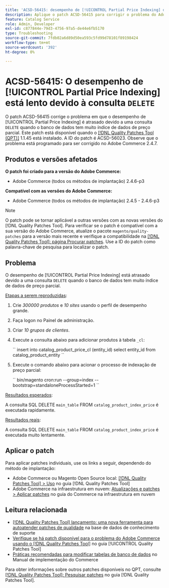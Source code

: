 ```yaml
---
title: 'ACSD-56415: desempenho de [!UICONTROL Partial Price Indexing] desacelerado devido à consulta "DELETE"'
description: Aplique o patch ACSD-56415 para corrigir o problema do Adobe Commerce em que o desempenho do [!UICONTROL Partial Price Indexing] é atrasado devido a uma consulta "DELETE" quando o banco de dados tem muitos dados de preço parcial para indexar.
feature: Catalog Service
role: Admin, Developer
exl-id: c877844e-79d3-4756-97a5-de44e6fb5170
type: Troubleshooting
source-git-commit: 7fdb02a6d89d50ea593c5fd99d78101f89198424
workflow-type: tm+mt
source-wordcount: '392'
ht-degree: 0%

---
```


# ACSD-56415: O desempenho de [!UICONTROL Partial Price Indexing] está lento devido à consulta `DELETE`

O patch ACSD-56415 corrige o problema em que o desempenho de [!UICONTROL Partial Price Indexing] é atrasado devido a uma consulta `DELETE` quando o banco de dados tem muito índice de dados de preço parcial. Este patch está disponível quando o [[!DNL Quality Patches Tool (QPT)]](https://experienceleague.adobe.com/en/docs/commerce-operations/tools/quality-patches-tool/quality-patches-tool-to-self-serve-quality-patches) 1.1.45 está instalado. A ID do patch é ACSD-56023. Observe que o problema está programado para ser corrigido no Adobe Commerce 2.4.7.

## Produtos e versões afetados

**O patch foi criado para a versão do Adobe Commerce:**

* Adobe Commerce (todos os métodos de implantação) 2.4.6-p3

**Compatível com as versões do Adobe Commerce:**

* Adobe Commerce (todos os métodos de implantação) 2.4.5 - 2.4.6-p3

>[!NOTE]
>
>O patch pode se tornar aplicável a outras versões com as novas versões do [!DNL Quality Patches Tool]. Para verificar se o patch é compatível com a sua versão do Adobe Commerce, atualize o pacote `magento/quality-patches` para a versão mais recente e verifique a compatibilidade na [[!DNL Quality Patches Tool]: página Procurar patches](https://experienceleague.adobe.com/tools/commerce-quality-patches/index.html). Use a ID do patch como palavra-chave de pesquisa para localizar o patch.

## Problema

O desempenho de [!UICONTROL Partial Price Indexing] está atrasado devido a uma consulta `DELETE` quando o banco de dados tem muito índice de dados de preço parcial.

<u>Etapas a serem reproduzidas</u>:

1. Crie *300000 produtos* e *10 sites* usando o perfil de desempenho grande.
1. Faça logon no Painel de administração.
1. Criar *10 grupos de clientes*.
1. Execute a consulta abaixo para adicionar produtos à tabela `_cl`:

   &grave;&grave;
    insert into catalog_product_price_cl (entity_id) select entity_id from catalog_product_entity
 &grave;&grave;

1. Execute o comando abaixo para acionar o processo de indexação de preço parcial:

   &grave;&grave;
    bin/magento cron:run --group=index --bootstrap=standaloneProcessStarted=1
 &grave;&grave;

<u>Resultados esperados</u>:

A consulta SQL DELETE `main_table` FROM `catalog_product_index_price` é executada rapidamente.

<u>Resultados reais</u>:

A consulta SQL DELETE `main_table` FROM `catalog_product_index_price` é executada muito lentamente.

## Aplicar o patch

Para aplicar patches individuais, use os links a seguir, dependendo do método de implantação:

* Adobe Commerce ou Magento Open Source local: [[!DNL Quality Patches Tool] > Uso](/help/tools/quality-patches-tool/usage.md) no guia [!DNL Quality Patches Tool]
* Adobe Commerce na infraestrutura em nuvem: [Atualizações e patches > Aplicar patches](https://experienceleague.adobe.com/docs/commerce-cloud-service/user-guide/develop/upgrade/apply-patches.html) no guia do Commerce na infraestrutura em nuvem

## Leitura relacionada

* [[!DNL Quality Patches Tool] lançamento: uma nova ferramenta para autoatender patches de qualidade](https://experienceleague.adobe.com/en/docs/commerce-operations/tools/quality-patches-tool/quality-patches-tool-to-self-serve-quality-patches) na base de dados de conhecimento de suporte
* [Verifique se há patch disponível para o problema do Adobe Commerce usando o  [!DNL Quality Patches Tool]](/help/tools/quality-patches-tool/patches-available-in-qpt/check-patch-for-magento-issue-with-magento-quality-patches.md) no guia [!UICONTROL Quality Patches Tool]
* [Práticas recomendadas para modificar tabelas de banco de dados](https://experienceleague.adobe.com/en/docs/commerce-operations/implementation-playbook/best-practices/development/modifying-core-and-third-party-tables#why-adobe-recommends-avoiding-modifications) no Manual de implementação do Commerce

Para obter informações sobre outros patches disponíveis no QPT, consulte [[!DNL Quality Patches Tool]: Pesquisar patches](https://experienceleague.adobe.com/tools/commerce-quality-patches/index.html) no guia [!DNL Quality Patches Tool].
